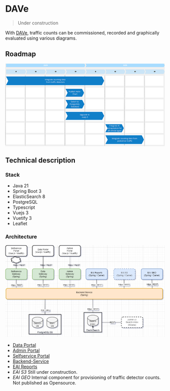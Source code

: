 # DAVe

> Under construction

With [DAVe](https://opensource.muenchen.de/software/dave.html), traffic counts can be commissioned, recorded and graphically evaluated using various diagrams.


## Roadmap

![DAVe Roadmap](img/DAVe_Roapmap.png)


## Technical description

### Stack
* Java 21
* Spring Boot 3
* ElasticSearch 8
* PostgreSQL
* Typescript
* Vuejs 3
* Vuetify 3
* Leaflet

### Architecture

![Architecture](img/DAVe_Architektur_LS2.drawio.png)


* [Data Portal](https://github.com/it-at-m/dave-frontend)
* [Admin Portal](https://github.com/it-at-m/dave-admin-portal)
* [Selfservice Portal](https://github.com/it-at-m/dave-selfservice-portal)
* [Backend-Service](https://github.com/it-at-m/dave-backend)
* [EAI Reports](https://github.com/it-at-m/dave-eai)
* _EAI S3_ Still under construction.
* _EAI GEO_ Internal component for provisioning of traffic detector counts. Not published as Opensource.
